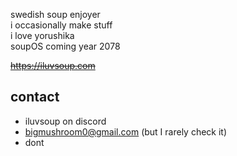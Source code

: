 swedish soup enjoyer\
i occasionally make stuff\
i love yorushika\
soupOS coming year 2078

~~https://iluvsoup.com~~

## contact
- iluvsoup on discord
- bigmushroom0@gmail.com (but I rarely check it)
- dont
